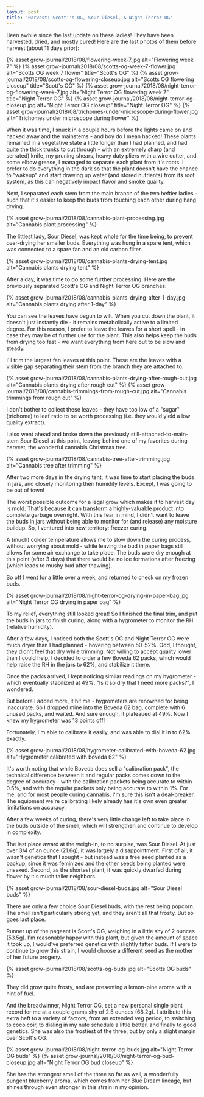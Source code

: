 ```yaml
---
layout: post
title: 'Harvest: Scott''s OG, Sour Diesel, & Night Terror OG'
---
```


Been awhile since the last update on these ladies! They have been harvested,
dried, and mostly cured! Here are the last photos of them before harvest (about
11 days prior):

{% asset grow-journal/2018/08/flowering-week-7.jpg alt="Flowering week 7" %}
{% asset grow-journal/2018/08/scotts-og-week-7-flower.jpg alt="Scotts OG week 7 flower" title="Scott's OG" %}
{% asset grow-journal/2018/08/scotts-og-flowering-closeup.jpg alt="Scotts OG flowering closeup" title="Scott's OG" %}
{% asset grow-journal/2018/08/night-terror-og-flowering-week-7.jpg alt="Night Terror OG flowering week 7" title="Night Terror OG" %}
{% asset grow-journal/2018/08/night-terror-og-closeup.jpg alt="Night Terror OG closeup" title="Night Terror OG" %}
{% asset grow-journal/2018/08/trichomes-under-microscope-during-flower.jpg alt="Trichomes under microscope during flower" %}

When it was time, I snuck in a couple hours before the lights came on and hacked
away and the mainstems - and boy do I mean hacked! These plants remained in a
vegetative state a little longer than I had planned, and had quite the thick
trunks to cut through - with an extremely sharp (and serrated) knife, my pruning
shears, heavy duty pliers with a wire cutter, and some elbow grease, I managed
to separate each plant from it's roots. I prefer to do everything in the dark
so that the plant doesn't have the chance to "wakeup" and start drawing up
water (and stored nutrients) from its root system, as this can negatively impact
flavor and smoke quality.

Next, I separated each stem from the main branch of the two heftier ladies -
such that it's easier to keep the buds from touching each other during hang
drying.

{% asset grow-journal/2018/08/cannabis-plant-processing.jpg alt="Cannabis plant processing" %}

The littlest lady, Sour Diesel, was kept whole for the time being, to prevent
over-drying her smaller buds. Everything was hung in a spare tent, which was
connected to a spare fan and an old carbon filter.

{% asset grow-journal/2018/08/cannabis-plants-drying-tent.jpg alt="Cannabis plants drying tent" %}

After a day, it was time to do some further processing. Here are the previously
separated Scott's OG and Night Terror OG branches:

{% asset grow-journal/2018/08/cannabis-plants-drying-after-1-day.jpg alt="Cannabis plants drying after 1-day" %}

You can see the leaves have begun to wilt. When you cut down the plant, it
doesn't just instantly die - it remains metabolically active to a limited
degree. For this reason, I prefer to leave the leaves for a short spell - in
case they may be of further use for the plant. This also helps keep the buds
from drying too fast - we want everything from here out to be slow and steady.

I'll trim the largest fan leaves at this point. These are the leaves with
a visible gap separating their stem from the branch they are attached to.

{% asset grow-journal/2018/08/cannabis-plants-drying-after-rough-cut.jpg alt="Cannabis plants drying after rough cut" %}
{% asset grow-journal/2018/08/cannabis-trimmings-from-rough-cut.jpg alt="Cannabis trimmings from rough cut" %}

I don't bother to collect these leaves - they have too low of a "sugar"
(trichome) to leaf ratio to be worth processing (i.e. they would yield a low
quality extract).

I also went ahead and broke down the previously still-attached-to-main-stem
Sour Diesel at this point, leaving behind one of my favorites during harvest,
the wonderful cannabis Christmas tree.

{% asset grow-journal/2018/08/cannabis-tree-after-trimming.jpg alt="Cannabis tree after trimming" %}

After two more days in the drying tent, it was time to start placing the buds
in jars, and closely monitoring their humidity levels. Except, I was going to
be out of town!

The worst possible outcome for a legal grow which makes it to harvest day is
mold. That's because it can transform a highly-valuable product into complete
garbage overnight. With this fear in mind, I didn't want to leave the buds in
jars without being able to monitor for (and release) any moisture buildup. So,
I ventured into new territory: freezer curing.

A (much) colder temperature allows me to slow down the curing process, without
worrying about mold - while leaving the bud in paper bags still allows for some
air exchange to take place. The buds were dry enough at this point (after 3
days) that there would be no ice formations after freezing (which leads to mushy
bud after thawing).

So off I went for a little over a week, and returned to check on my frozen buds.

{% asset grow-journal/2018/08/night-terror-og-drying-in-paper-bag.jpg alt="Night Terror OG drying in paper bag" %}

To my relief, everything still looked great! So I finished the final trim,
and put the buds in jars to finish curing, along with a hygrometer to monitor
the RH (relative humidity).

After a few days, I noticed both the Scott's OG and Night Terror OG were much
dryer than I had planned - hovering between 50-52%. Odd, I thought, they didn't
feel that dry while trimming. Not willing to accept quality lower than I could
help, I decided to order a few Boveda 62 packs, which would help raise the RH
in the jars to 62%, and stabilize it there.

Once the packs arrived, I kept noticing similar readings on my hygrometer -
which eventually stabilized at 49%. "Is it so dry that I need more packs?", I
wondered.

But before I added more, it hit me - hygrometers are renowned for being
inaccurate. So I dropped mine into the Boveda 62 bag, complete with 6 unused
packs, and waited. And sure enough, it plateaued at 49%. Now I knew my
hygrometer was 13 points off!

Fortunately, I'm able to calibrate it easily, and was able to dial it in to
62% exactly.

{% asset grow-journal/2018/08/hygrometer-calibrated-with-boveda-62.jpg alt="Hygrometer calibrated with boveda 62" %}

It's worth noting that while Boveda does sell a "calibration pack", the
technical difference between it and regular packs comes down to the degree of
accuracy - with the calibration packets being accurate to within 0.5%, and with
the regular packets only being accurate to within 1%. For me, and for most
people curing cannabis, I'm sure this isn't a deal-breaker. The equipment we're
calibrating likely already has it's own even greater limitations on accuracy.

After a few weeks of curing, there's very little change left to take place in
the buds outside of the smell, which will strengthen and continue to develop in
complexity.

The last place award at the weigh-in, to no surpise, was Sour Diesel. At just
over 3/4 of an ounce (21.6g), it was largely a disappointment. First of all,
it wasn't genetics that I sought - but instead was a free seed planted as a
backup, since it was feminized and the other seeds being planted were unsexed.
Second, as the shortest plant, it was quickly dwarfed during flower by it's
much taller neighbors.

{% asset grow-journal/2018/08/sour-diesel-buds.jpg alt="Sour Diesel buds" %}

There are only a few choice Sour Diesel buds, with the rest being popcorn. The
smell isn't particularly strong yet, and they aren't all that frosty. But so
goes last place.

Runner up of the pageant is Scott's OG, weighing in a little shy of 2 ounces
(53.5g). I'm reasonably happy with this plant, but given the amount of space it
took up, I would've preferred genetics with slightly fatter buds. If I were to
continue to grow this strain, I would choose a different seed as the mother of
her future progeny.

{% asset grow-journal/2018/08/scotts-og-buds.jpg alt="Scotts OG buds" %}

They did grow quite frosty, and are presenting a lemon-pine aroma with a hint
of fuel.

And the breadwinner, Night Terror OG, set a new personal single plant record
for me at a couple grams shy of 2.5 ounces (68.2g). I attribute this extra heft
to a variety of factors, from an extended veg period, to switching to coco coir,
to dialing in my nute schedule a little better, and finally to good genetics.
She was also the frostiest of the three, but by only a slight margin over
Scott's OG.

{% asset grow-journal/2018/08/night-terror-og-buds.jpg alt="Night Terror OG buds" %}
{% asset grow-journal/2018/08/night-terror-og-bud-closeup.jpg alt="Night Terror OG bud closeup" %}

She has the strongest smell of the three so far as well, a wonderfully pungent
blueberry aroma, which comes from her Blue Dream lineage, but shines through
even stronger in this strain in my opinion.